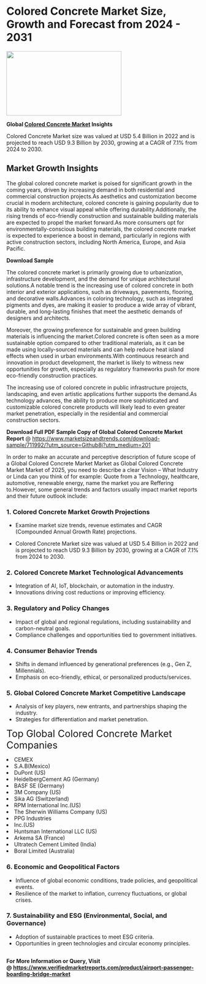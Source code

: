 <H1>Colored Concrete Market Size, Growth and Forecast from 2024 - 2031</H1><img class="aligncenter size-medium wp-image-584254" src="https://thirdeyenews.in/wp-content/uploads/2024/09/Global-Market-Research-300x168.jpeg" alt="" width="300" height="168" /><p><strong>Global&nbsp;<a href="https://www.marketsizeandtrends.com/download-sample/711992/?utm_source=Github8j?utm_medium=201">Colored Concrete Market</a> Insights</strong></p><p>Colored Concrete Market size was valued at USD 5.4 Billion in 2022 and is projected to reach USD 9.3 Billion by 2030, growing at a CAGR of 7.1% from 2024 to 2030.</p><p><h2>Market Growth Insights</h2> <p>The global colored concrete market is poised for significant growth in the coming years, driven by increasing demand in both residential and commercial construction projects.As aesthetics and customization become crucial in modern architecture, colored concrete is gaining popularity due to its ability to enhance visual appeal while offering durability.Additionally, the rising trends of eco-friendly construction and sustainable building materials are expected to propel the market forward.As more consumers opt for environmentally-conscious building materials, the colored concrete market is expected to experience a boost in demand, particularly in regions with active construction sectors, including North America, Europe, and Asia Pacific.</p> <p><strong>Download Sample</strong></p> <p>The colored concrete market is primarily growing due to urbanization, infrastructure development, and the demand for unique architectural solutions.A notable trend is the increasing use of colored concrete in both interior and exterior applications, such as driveways, pavements, flooring, and decorative walls.Advances in coloring technology, such as integrated pigments and dyes, are making it easier to produce a wide array of vibrant, durable, and long-lasting finishes that meet the aesthetic demands of designers and architects.</p> <p>Moreover, the growing preference for sustainable and green building materials is influencing the market.Colored concrete is often seen as a more sustainable option compared to other traditional materials, as it can be made using locally-sourced materials and can help reduce heat island effects when used in urban environments.With continuous research and innovation in product development, the market is likely to witness new opportunities for growth, especially as regulatory frameworks push for more eco-friendly construction practices.</p> <p>The increasing use of colored concrete in public infrastructure projects, landscaping, and even artistic applications further supports the demand.As technology advances, the ability to produce more sophisticated and customizable colored concrete products will likely lead to even greater market penetration, especially in the residential and commercial construction sectors.</p> <p><span class=""><strong>Download Full PDF Sample Copy of Global Colored Concrete Market Report</strong> @ <a href="https://www.marketsizeandtrends.com/download-sample/711992/?utm_source=Github8j?utm_medium=201" target="_blank">https://www.marketsizeandtrends.com/download-sample/711992/?utm_source=Github8j?utm_medium=201</a></span></p><p>In order to make an accurate and perceptive description of future scope of a Global&nbsp;Colored Concrete Market Market as Global&nbsp;Colored Concrete Market Market of 2025, you need to describe a clear Vision &ndash; What Industry or Linda can you think of for example: Quote from a Technology, healthcare, automotive, renewable energy, name the market you are Reffering to.However, some general trends and factors usually impact market reports and their future outlook include:</p><h3>1.&nbsp;<strong>Colored Concrete Market Growth Projections</strong></h3><ul><li>Examine market size trends, revenue estimates and CAGR (Compounded Annual Growth Rate) projections.</li><li><p>Colored Concrete Market size was valued at USD 5.4 Billion in 2022 and is projected to reach USD 9.3 Billion by 2030, growing at a CAGR of 7.1% from 2024 to 2030.</p></li></ul><h3>2.&nbsp;<strong>Colored Concrete Market Technological Advancements</strong></h3><ul><li>Integration of AI, IoT, blockchain, or automation in the industry.</li><li>Innovations driving cost reductions or improving efficiency.</li></ul><h3>3.&nbsp;<strong>Regulatory and Policy Changes</strong></h3><ul><li>Impact of global and regional regulations, including sustainability and carbon-neutral goals.</li><li>Compliance challenges and opportunities tied to government initiatives.</li></ul><h3>4.&nbsp;<strong>Consumer Behavior Trends</strong></h3><ul><li>Shifts in demand influenced by generational preferences (e.g., Gen Z, Millennials).</li><li>Emphasis on eco-friendly, ethical, or personalized products/services.</li></ul><h3>5.&nbsp;<strong>Global Colored Concrete Market Competitive Landscape</strong></h3><ul><li>Analysis of key players, new entrants, and partnerships shaping the industry.</li><li>Strategies for differentiation and market penetration.</li></ul><p data-pm-slice="1 1 []"><span style="color: inherit; font-family: inherit; font-size: 25px;">Top Global Colored Concrete Market Companies</span></p><div class="" data-test-id=""><p><li>CEMEX</li><li> S.A.B(Mexico)</li><li> DuPont (US)</li><li> HeidelbergCement AG (Germany)</li><li> BASF SE (Germany)</li><li> 3M Company (US)</li><li> Sika AG (Switzerland)</li><li> RPM International Inc.(US)</li><li> The Sherwin Williams Company (US)</li><li> PPG Industries</li><li> Inc.(US)</li><li> Huntsman International LLC (US)</li><li> Arkema SA (France)</li><li> Ultratech Cement Limited (India)</li><li> Boral Limited (Australia)</li></p></div><h3>6.&nbsp;<strong>Economic and Geopolitical Factors</strong></h3><ul><li>Influence of global economic conditions, trade policies, and geopolitical events.</li><li>Resilience of the market to inflation, currency fluctuations, or global crises.</li></ul><h3>7.&nbsp;<strong>Sustainability and ESG (Environmental, Social, and Governance)</strong></h3><ul><li>Adoption of sustainable practices to meet ESG criteria.</li><li>Opportunities in green technologies and circular economy principles.</li></ul><h2><strong style="font-size: 14px;">For More Information or Query, Visit @&nbsp;</strong><a style="background-color: #ffffff; font-size: 14px;" href="https://www.marketsizeandtrends.com/report/colored-concrete-market/" target="_blank">https://www.verifiedmarketreports.com/product/airport-passenger-boarding-bridge-market</a></h2>